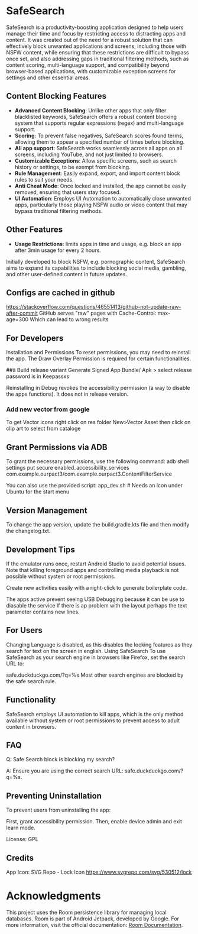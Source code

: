 # SafeSearch

SafeSearch is a productivity-boosting application designed to help users manage their time and focus by restricting access to distracting apps and content.
It was created out of the need for a robust solution that can effectively block unwanted applications and screens, including those with NSFW content, while ensuring that these restrictions are difficult to bypass once set, and also addressing gaps in traditional filtering methods, such as content scoring, multi-language support, and compatibility beyond browser-based applications, with customizable exception screens for settings and other essential areas.

## Content Blocking Features
- **Advanced Content Blocking**: Unlike other apps that only filter blacklisted keywords, SafeSearch offers a robust content blocking system that supports regular expressions (regex) and multi-language support.
- **Scoring**: To prevent false negatives, SafeSearch scores found terms, allowing them to appear a specified number of times before blocking.
- **All app support**: SafeSearch works seamlessly across all apps on all screens, including YouTube, and not just limited to browsers.
- **Customizable Exceptions**: Allow specific screens, such as search history or settings, to be exempt from blocking.
- **Rule Management**: Easily expand, export, and import content block rules to suit your needs.
- **Anti Cheat Mode**: Once locked and installed, the app cannot be easily removed, ensuring that users stay focused.
- **UI Automation**: Employs UI Automation to automatically close unwanted apps, particularly those playing NSFW audio or video content that may bypass traditional filtering methods.

## Other Features
- **Usage Restrictions**:  limits apps in time and usage, e.g. block an app after 3min usage for every 2 hours.

Initially developed to block NSFW, e.g. pornographic content, SafeSearch aims to expand its capabilities to include blocking social media, gambling, and other user-defined content in future updates.

## Configs are cached in github
https://stackoverflow.com/questions/46551413/github-not-update-raw-after-commit
GitHub serves "raw" pages with Cache-Control: max-age=300
Which can lead to wrong results

## For Developers
Installation and Permissions
To reset permissions, you may need to reinstall the app. The Draw Overlay Permission is required for certain functionalities.

##ä Build release variant
Generate Signed App Bundle/ Apk > select release
password is in Keepassxs

Reinstalling in Debug revokes the accessibility permission (a way to disable the apps functions).
It does not in release version. 

### Add new vector from google
To get Vector icons right click on res folder New>Vector Asset then click on clip art to select from cataloge

## Grant Permissions via ADB
To grant the necessary permissions, use the following command:
adb shell settings put secure enabled_accessibility_services com.example.ourpact3/com.example.ourpact3.ContentFilterService

You can also use the provided script:
app_dev.sh # Needs an icon under Ubuntu for the start menu

## Version Management
To change the app version, update the build.gradle.kts file and then modify the changelog.txt.

## Development Tips
If the emulator runs once, restart Android Studio to avoid potential issues.
Note that killing foreground apps and controlling media playback is not possible without system or root permissions.


Create new activities easily with a right-click to generate boilerplate code.

The apps active prevent seeing USB Debugging because it can be use to diasable the service
If there is ap problem with the layout perhaps the text parameter contains new lines.
## For Users
Changing Language is disabled, as this disables the locking features as they search for text on the screen in english.
Using SafeSearch
To use SafeSearch as your search engine in browsers like Firefox, set the search URL to:

safe.duckduckgo.com/?q=%s
Most other search engines are blocked by the safe search rule.

## Functionality
SafeSearch employs UI automation to kill apps, which is the only method available without system or root permissions to prevent access to adult content in browsers.

## FAQ
Q: Safe Search block is blocking my search?

A: Ensure you are using the correct search URL: safe.duckduckgo.com/?q=%s.

## Preventing Uninstallation
To prevent users from uninstalling the app:

First, grant accessibility permission.
Then, enable device admin and exit learn mode.

License:
GPL

## Credits
App Icon: SVG Repo - Lock Icon
https://www.svgrepo.com/svg/530512/lock

# Acknowledgments
This project uses the Room persistence library for managing local databases. Room is part of Android Jetpack, developed by Google. For more information, visit the official documentation: [Room Documentation](https://developer.android.com/training/data-storage/room).